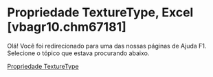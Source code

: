 
# Propriedade TextureType, Excel [vbagr10.chm67181]

Olá! Você foi redirecionado para uma das nossas páginas de Ajuda F1. Selecione o tópico que estava procurando abaixo.

[Propriedade TextureType](http://msdn.microsoft.com/library/ba60a953-c506-ff49-0945-aa222dcd5f43%28Office.15%29.aspx)
